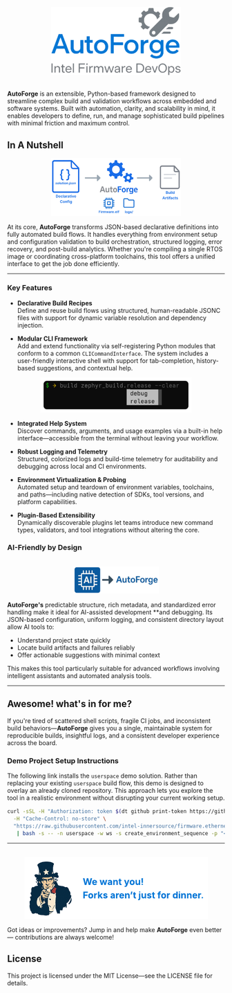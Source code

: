 <br>
<div style="text-align: center;">
  <img src="src/auto_forge/resources/package/clip_art/logo.png" alt="Logo" style="width: 300px;">
</div>
<br>


**AutoForge** is an extensible, Python-based framework designed to streamline complex build and validation workflows
across embedded and software systems. Built with automation, clarity, and scalability in mind,
it enables developers to define, run, and manage sophisticated build pipelines with minimal
friction and maximum control.

## In A Nutshell

<div style="text-align: center;">
  <img src="src/auto_forge/resources/package/clip_art/flow.png" alt="Build Flow" style="width: 300px;">
</div>

At its core, **AutoForge** transforms JSON-based declarative definitions into fully automated build flows.
It handles everything from environment setup and configuration validation to build orchestration,
structured logging, error recovery, and post-build analytics.
Whether you're compiling a single RTOS image or coordinating cross-platform
toolchains, this tool offers a unified interface to get the job done efficiently.

---

### Key Features

- **Declarative Build Recipes**  
  Define and reuse build flows using structured, human-readable JSONC files with support for dynamic variable
  resolution and dependency injection.

- **Modular CLI Framework**  
  Add and extend functionality via self-registering Python modules that conform to a common `CLICommandInterface`. The
  system includes a user-friendly interactive shell with support for tab-completion, history-based suggestions, and
  contextual help.

<div style="text-align: center;">
  <img src="src/auto_forge/resources/package/clip_art/auto_complete.png" alt="Auto Complete" style="width: 350px;">
</div>

- **Integrated Help System**  
  Discover commands, arguments, and usage examples via a built-in help interface—accessible from the terminal without
  leaving your workflow.

- **Robust Logging and Telemetry**  
  Structured, colorized logs and build-time telemetry for auditability and debugging across local and CI environments.

- **Environment Virtualization & Probing**  
  Automated setup and teardown of environment variables, toolchains, and paths—including native detection of SDKs, tool
  versions, and platform capabilities.

- **Plugin-Based Extensibility**  
  Dynamically discoverable plugins let teams introduce new command types, validators, and tool integrations without
  altering the core.

### AI-Friendly by Design

<br>
<div style="text-align: center;">
  <img src="src/auto_forge/resources/package/clip_art/ai.png" alt="AI Ready" style="width: 200px;">
</div>

**AutoForge's** predictable structure, rich metadata, and standardized error handling make it ideal for AI-assisted
development **and debugging. Its JSON-based configuration, uniform logging,
and consistent directory layout allow AI tools to:

- Understand project state quickly
- Locate build artifacts and failures reliably
- Offer actionable suggestions with minimal context

This makes this tool particularly suitable for advanced workflows involving intelligent
assistants and automated analysis tools.

---

## Awesome! what's in for me?

If you're tired of scattered shell scripts, fragile CI jobs, and inconsistent build behaviors—**AutoForge** gives you a
single, maintainable system for reproducible builds, insightful logs, and a consistent developer experience across the
board.

### Demo Project Setup Instructions

The following link installs the `userspace` demo solution.
Rather than replacing your existing `userspace` build flow, this demo is designed to overlay an
already cloned repository. This approach lets you explore the tool in a realistic environment
without disrupting your current working setup.

```bash
curl -sSL -H "Authorization: token $(dt github print-token https://github.com/intel-innersource/firmware.ethernet.devop)" \
  -H "Cache-Control: no-store" \
  "https://raw.githubusercontent.com/intel-innersource/firmware.ethernet.devops.auto-forge/refs/heads/main/src/auto_forge/resources/shared/bootstrap.sh" \
   | bash -s -- -n userspace -w ws -s create_environment_sequence -p "<samples>/userspace"
```

---


<br>
<div style="text-align: center;">
  <img src="src/auto_forge/resources/package/clip_art/fork.png" alt="Get Involved">
</div>

Got ideas or improvements? Jump in and help make **AutoForge** even better — contributions are always welcome!

## License

This project is licensed under the MIT License—see the LICENSE file for details.